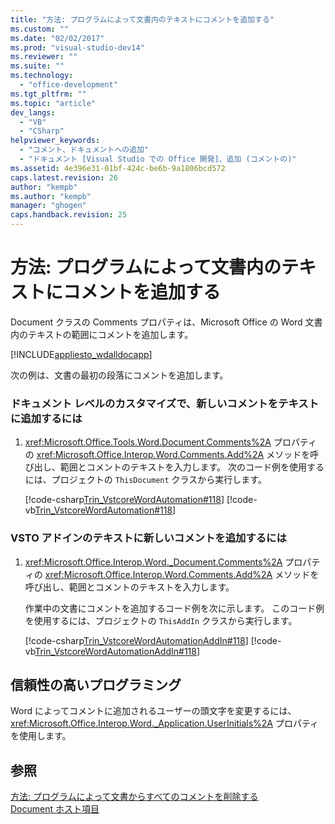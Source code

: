 ```yaml
---
title: "方法: プログラムによって文書内のテキストにコメントを追加する"
ms.custom: ""
ms.date: "02/02/2017"
ms.prod: "visual-studio-dev14"
ms.reviewer: ""
ms.suite: ""
ms.technology: 
  - "office-development"
ms.tgt_pltfrm: ""
ms.topic: "article"
dev_langs: 
  - "VB"
  - "CSharp"
helpviewer_keywords: 
  - "コメント、ドキュメントへの追加"
  - "ドキュメント [Visual Studio での Office 開発]、追加 (コメントの)"
ms.assetid: 4e396e31-01bf-424c-be6b-9a1806bcd572
caps.latest.revision: 26
author: "kempb"
ms.author: "kempb"
manager: "ghogen"
caps.handback.revision: 25
---
```

# 方法: プログラムによって文書内のテキストにコメントを追加する
  Document クラスの Comments プロパティは、Microsoft Office の Word 文書内のテキストの範囲にコメントを追加します。  
  
 [!INCLUDE[appliesto_wdalldocapp](../vsto/includes/appliesto-wdalldocapp-md.md)]  
  
 次の例は、文書の最初の段落にコメントを追加します。  
  
### ドキュメント レベルのカスタマイズで、新しいコメントをテキストに追加するには  
  
1.  <xref:Microsoft.Office.Tools.Word.Document.Comments%2A> プロパティの <xref:Microsoft.Office.Interop.Word.Comments.Add%2A> メソッドを呼び出し、範囲とコメントのテキストを入力します。 次のコード例を使用するには、プロジェクトの `ThisDocument` クラスから実行します。  
  
     [!code-csharp[Trin_VstcoreWordAutomation#118](../snippets/csharp/VS_Snippets_OfficeSP/Trin_VstcoreWordAutomation/CS/ThisDocument.cs#118)]
     [!code-vb[Trin_VstcoreWordAutomation#118](../snippets/visualbasic/VS_Snippets_OfficeSP/Trin_VstcoreWordAutomation/VB/ThisDocument.vb#118)]  
  
### VSTO アドインのテキストに新しいコメントを追加するには  
  
1.  <xref:Microsoft.Office.Interop.Word._Document.Comments%2A> プロパティの <xref:Microsoft.Office.Interop.Word.Comments.Add%2A> メソッドを呼び出し、範囲とコメントのテキストを入力します。  
  
     作業中の文書にコメントを追加するコード例を次に示します。 このコード例を使用するには、プロジェクトの `ThisAddIn` クラスから実行します。  
  
     [!code-csharp[Trin_VstcoreWordAutomationAddIn#118](../snippets/csharp/VS_Snippets_OfficeSP/Trin_VstcoreWordAutomationAddIn/CS/ThisAddIn.cs#118)]
     [!code-vb[Trin_VstcoreWordAutomationAddIn#118](../snippets/visualbasic/VS_Snippets_OfficeSP/Trin_VstcoreWordAutomationAddIn/VB/ThisAddIn.vb#118)]  
  
## 信頼性の高いプログラミング  
 Word によってコメントに追加されるユーザーの頭文字を変更するには、<xref:Microsoft.Office.Interop.Word._Application.UserInitials%2A> プロパティを使用します。  
  
## 参照  
 [方法: プログラムによって文書からすべてのコメントを削除する](../vsto/how-to-programmatically-remove-all-comments-from-documents.md)   
 [Document ホスト項目](../vsto/document-host-item.md)  
  
  